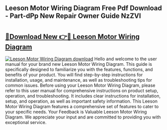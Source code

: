 ## Leeson Motor Wiring Diagram Free Pdf Download - Part-dPp New Repair Owner Guide NzZVI

# <h2><a href="http://dfkcdhr.blite.top/?on=Leeson+Motor+Wiring+Diagram">🔗Download New 👉🔴 Leeson Motor Wiring Diagram</a></h2>

[![Leeson Motor Wiring Diagram download](https://i.imgur.com/lujVjoI.png)](http://dfkcdhr.blite.top/?on=Leeson+Motor+Wiring+Diagram)
Hello and welcome to the user manual for your brand new Leeson Motor Wiring Diagram. This guide is specifically designed to familiarize you with the features, functions, and benefits of your product. You will find step-by-step instructions for installation, usage, and maintenance, as well as troubleshooting tips for common issues. Before using your Leeson Motor Wiring Diagram, please refer to this user manual for comprehensive instructions on product setup, operation, and troubleshooting. It includes clear instructions for installation, setup, and operation, as well as important safety information. This Leeson Motor Wiring Diagram features a comprehensive set of features to cater to your specific needs. Your Feedback is Valuable Leeson Motor Wiring Diagram. We appreciate your input and are committed to providing you with exceptional service.

